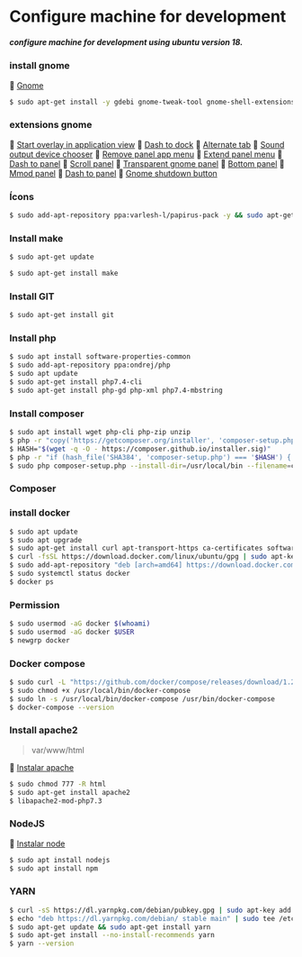 # Configure machine for development
##### configure machine for development using ubuntu version 18.

### install gnome
:rocket: [Gnome](https://chrome.google.com/webstore/detail/gnome-shell-integration/gphhapmejobijbbhgpjhcjognlahblep?hl=pt-BR)

```bash
$ sudo apt-get install -y gdebi gnome-tweak-tool gnome-shell-extensions chrome-gnome-shell
```

### extensions gnome 
:rocket: [Start overlay in application view](https://extensions.gnome.org/extension/1198/start-overlay-in-application-view/)
:rocket: [Dash to dock](https://extensions.gnome.org/extension/307/dash-to-dock/)
:rocket: [Alternate tab](https://extensions.gnome.org/extension/15/alternatetab/)
:rocket: [Sound output device chooser](https://extensions.gnome.org/extension/906/sound-output-device-chooser/)
:rocket: [Remove panel app menu](https://extensions.gnome.org/extension/1084/remove-panel-app-menu/)
:rocket: [Extend panel menu](https://extensions.gnome.org/extension/1201/extend-panel-menu/)
:rocket: [Dash to panel](https://extensions.gnome.org/extension/1160/dash-to-panel/)
:rocket: [Scroll panel](https://extensions.gnome.org/extension/932/scroll-panel/)
:rocket: [Transparent gnome panel](https://extensions.gnome.org/extension/1099/transparent-gnome-panel/)
:rocket: [Bottom panel](https://extensions.gnome.org/extension/949/bottompanel/)
:rocket: [Mmod panel](https://extensions.gnome.org/extension/898/mmod-panel/)
:rocket: [Dash to panel](https://extensions.gnome.org/extension/1160/dash-to-panel/)
:rocket: [Gnome shutdown button](https://extensions.gnome.org/extension/1056/gnome-shutdown-button/)

### Ícons
```bash
$ sudo add-apt-repository ppa:varlesh-l/papirus-pack -y && sudo apt-get update && sudo apt-get install papirus-gtk-icon-theme -y
```

### Install make

```bash
$ sudo apt-get update
```
```bash
$ sudo apt-get install make
```
### Install GIT
```bash
$ sudo apt-get install git
```

### Install php 

```bash
$ sudo apt install software-properties-common
$ sudo add-apt-repository ppa:ondrej/php
$ sudo apt update
$ sudo apt-get install php7.4-cli
$ sudo apt-get install php-gd php-xml php7.4-mbstring
```

### Install composer
```bash
$ sudo apt install wget php-cli php-zip unzip
$ php -r "copy('https://getcomposer.org/installer', 'composer-setup.php');"
$ HASH="$(wget -q -O - https://composer.github.io/installer.sig)"
$ php -r "if (hash_file('SHA384', 'composer-setup.php') === '$HASH') { echo 'Installer verified'; } else { echo 'Installer corrupt'; unlink('composer-setup.php'); } echo PHP_EOL;"
$ sudo php composer-setup.php --install-dir=/usr/local/bin --filename=composer
```

### Composer

### install docker
```bash
$ sudo apt update
$ sudo apt upgrade
$ sudo apt-get install curl apt-transport-https ca-certificates software-properties-common
$ curl -fsSL https://download.docker.com/linux/ubuntu/gpg | sudo apt-key add -
$ sudo add-apt-repository "deb [arch=amd64] https://download.docker.com/linux/ubuntu $(lsb_release -cs) stable"
$ sudo systemctl status docker
$ docker ps
```

### Permission

```bash
$ sudo usermod -aG docker $(whoami)
$ sudo usermod -aG docker $USER
$ newgrp docker
```

### Docker compose
```bash
$ sudo curl -L "https://github.com/docker/compose/releases/download/1.25.5/docker-compose-$(uname -s)-$(uname -m)" -o /usr/local/bin/docker-compose
$ sudo chmod +x /usr/local/bin/docker-compose
$ sudo ln -s /usr/local/bin/docker-compose /usr/bin/docker-compose
$ docker-compose --version
```

### Install apache2
> var/www/html

:rocket: [Instalar apache](https://matheuslima.com.br/instalando-o-apache-php-74-mysql-lamp)

```bash
$ sudo chmod 777 -R html
$ sudo apt-get install apache2 
$ libapache2-mod-php7.3
```
### NodeJS
:rocket: [Instalar node](https://linuxize.com/post/how-to-install-node-js-on-ubuntu-18.04/)
```bash
$ sudo apt install nodejs
$ sudo apt install npm
```

### YARN
```bash
$ curl -sS https://dl.yarnpkg.com/debian/pubkey.gpg | sudo apt-key add -
$ echo "deb https://dl.yarnpkg.com/debian/ stable main" | sudo tee /etc/apt/sources.list.d/yarn.list
$ sudo apt-get update && sudo apt-get install yarn
$ sudo apt-get install --no-install-recommends yarn
$ yarn --version
```
